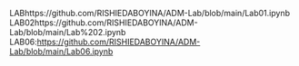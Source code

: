 LABhttps://github.com/RISHIEDABOYINA/ADM-Lab/blob/main/Lab01.ipynb
LAB02https://github.com/RISHIEDABOYINA/ADM-Lab/blob/main/Lab%202.ipynb
LAB06:https://github.com/RISHIEDABOYINA/ADM-Lab/blob/main/Lab06.ipynb
